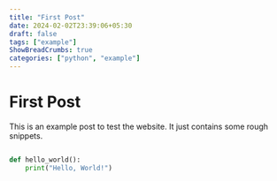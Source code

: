 ```yaml
---
title: "First Post"
date: 2024-02-02T23:39:06+05:30
draft: false
tags: ["example"]
ShowBreadCrumbs: true
categories: ["python", "example"]
---
```


# First Post

This is an example post to test the website. It just contains some rough snippets.

```python

def hello_world():
    print("Hello, World!")
```
